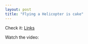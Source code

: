 ```yaml
---
layout: post
title: "Flying a Helicopter is cake"
---
```


<p>Check it: <a href="http://www.youtube.com/?v=MZYnCw0U-Ho" target="_blank">Links</a></p>
  

<p>Watch the video:<br/> 
<object width="425" height="350">
<param name="movie" value="http://www.youtube.com/v/MZYnCw0U-Ho"></param>
<embed src="http://www.youtube.com/v/MZYnCw0U-Ho" type="application/x-shockwave-flash" width="425" height="350"></embed></object></p>
 
